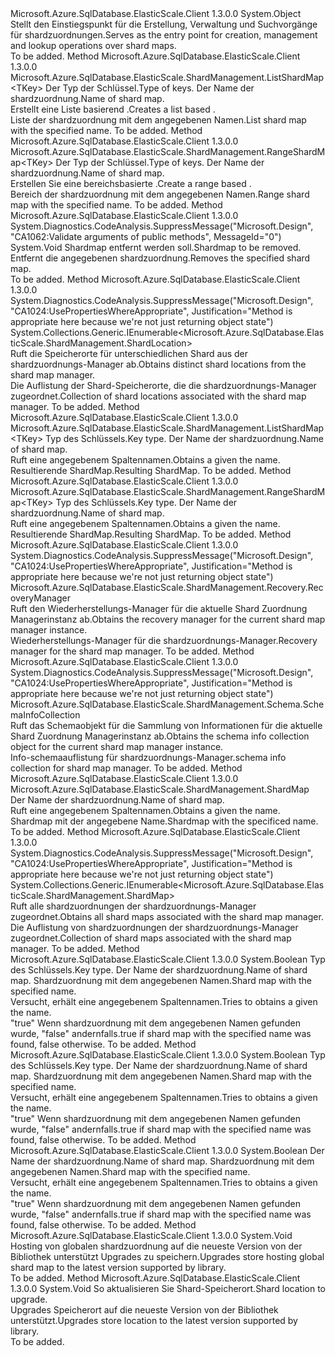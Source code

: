 <Type Name="ShardMapManager" FullName="Microsoft.Azure.SqlDatabase.ElasticScale.ShardManagement.ShardMapManager">
  <TypeSignature Language="C#" Value="public sealed class ShardMapManager" />
  <TypeSignature Language="ILAsm" Value=".class public auto ansi sealed beforefieldinit ShardMapManager extends System.Object" />
  <TypeSignature Language="DocId" Value="T:Microsoft.Azure.SqlDatabase.ElasticScale.ShardManagement.ShardMapManager" />
  <TypeSignature Language="VB.NET" Value="Public NotInheritable Class ShardMapManager" />
  <TypeSignature Language="F#" Value="type ShardMapManager = class" />
  <AssemblyInfo>
    <AssemblyName>Microsoft.Azure.SqlDatabase.ElasticScale.Client</AssemblyName>
    <AssemblyVersion>1.3.0.0</AssemblyVersion>
  </AssemblyInfo>
  <Base>
    <BaseTypeName>System.Object</BaseTypeName>
  </Base>
  <Interfaces />
  <Docs>
    <summary>
            <span data-ttu-id="d9fd7-101">Stellt den Einstiegspunkt für die Erstellung, Verwaltung und Suchvorgänge für shardzuordnungen.</span><span class="sxs-lookup"><span data-stu-id="d9fd7-101">Serves as the entry point for creation, management and lookup operations over shard maps.</span></span>
            </summary>
    <remarks>To be added.</remarks>
  </Docs>
  <Members>
    <Member MemberName="CreateListShardMap&lt;TKey&gt;">
      <MemberSignature Language="C#" Value="public Microsoft.Azure.SqlDatabase.ElasticScale.ShardManagement.ListShardMap&lt;TKey&gt; CreateListShardMap&lt;TKey&gt; (string shardMapName);" />
      <MemberSignature Language="ILAsm" Value=".method public hidebysig instance class Microsoft.Azure.SqlDatabase.ElasticScale.ShardManagement.ListShardMap`1&lt;!!TKey&gt; CreateListShardMap&lt;TKey&gt;(string shardMapName) cil managed" />
      <MemberSignature Language="DocId" Value="M:Microsoft.Azure.SqlDatabase.ElasticScale.ShardManagement.ShardMapManager.CreateListShardMap``1(System.String)" />
      <MemberSignature Language="VB.NET" Value="Public Function CreateListShardMap(Of TKey) (shardMapName As String) As ListShardMap(Of TKey)" />
      <MemberSignature Language="F#" Value="member this.CreateListShardMap : string -&gt; Microsoft.Azure.SqlDatabase.ElasticScale.ShardManagement.ListShardMap&lt;'Key&gt;" Usage="shardMapManager.CreateListShardMap shardMapName" />
      <MemberType>Method</MemberType>
      <AssemblyInfo>
        <AssemblyName>Microsoft.Azure.SqlDatabase.ElasticScale.Client</AssemblyName>
        <AssemblyVersion>1.3.0.0</AssemblyVersion>
      </AssemblyInfo>
      <ReturnValue>
        <ReturnType>Microsoft.Azure.SqlDatabase.ElasticScale.ShardManagement.ListShardMap&lt;TKey&gt;</ReturnType>
      </ReturnValue>
      <TypeParameters>
        <TypeParameter Name="TKey" />
      </TypeParameters>
      <Parameters>
        <Parameter Name="shardMapName" Type="System.String" />
      </Parameters>
      <Docs>
        <typeparam name="TKey"><span data-ttu-id="d9fd7-102">Der Typ der Schlüssel.</span><span class="sxs-lookup"><span data-stu-id="d9fd7-102">Type of keys.</span></span></typeparam>
        <param name="shardMapName"><span data-ttu-id="d9fd7-103">Der Name der shardzuordnung.</span><span class="sxs-lookup"><span data-stu-id="d9fd7-103">Name of shard map.</span></span></param>
        <summary>
            <span data-ttu-id="d9fd7-104">Erstellt eine Liste basierend <see cref="T:Microsoft.Azure.SqlDatabase.ElasticScale.ShardManagement.ListShardMap`1" />.</span><span class="sxs-lookup"><span data-stu-id="d9fd7-104">Creates a list based <see cref="T:Microsoft.Azure.SqlDatabase.ElasticScale.ShardManagement.ListShardMap`1" />.</span></span>
            </summary>
        <returns><span data-ttu-id="d9fd7-105">Liste der shardzuordnung mit dem angegebenen Namen.</span><span class="sxs-lookup"><span data-stu-id="d9fd7-105">List shard map with the specified name.</span></span></returns>
        <remarks>To be added.</remarks>
      </Docs>
    </Member>
    <Member MemberName="CreateRangeShardMap&lt;TKey&gt;">
      <MemberSignature Language="C#" Value="public Microsoft.Azure.SqlDatabase.ElasticScale.ShardManagement.RangeShardMap&lt;TKey&gt; CreateRangeShardMap&lt;TKey&gt; (string shardMapName);" />
      <MemberSignature Language="ILAsm" Value=".method public hidebysig instance class Microsoft.Azure.SqlDatabase.ElasticScale.ShardManagement.RangeShardMap`1&lt;!!TKey&gt; CreateRangeShardMap&lt;TKey&gt;(string shardMapName) cil managed" />
      <MemberSignature Language="DocId" Value="M:Microsoft.Azure.SqlDatabase.ElasticScale.ShardManagement.ShardMapManager.CreateRangeShardMap``1(System.String)" />
      <MemberSignature Language="VB.NET" Value="Public Function CreateRangeShardMap(Of TKey) (shardMapName As String) As RangeShardMap(Of TKey)" />
      <MemberSignature Language="F#" Value="member this.CreateRangeShardMap : string -&gt; Microsoft.Azure.SqlDatabase.ElasticScale.ShardManagement.RangeShardMap&lt;'Key&gt;" Usage="shardMapManager.CreateRangeShardMap shardMapName" />
      <MemberType>Method</MemberType>
      <AssemblyInfo>
        <AssemblyName>Microsoft.Azure.SqlDatabase.ElasticScale.Client</AssemblyName>
        <AssemblyVersion>1.3.0.0</AssemblyVersion>
      </AssemblyInfo>
      <ReturnValue>
        <ReturnType>Microsoft.Azure.SqlDatabase.ElasticScale.ShardManagement.RangeShardMap&lt;TKey&gt;</ReturnType>
      </ReturnValue>
      <TypeParameters>
        <TypeParameter Name="TKey" />
      </TypeParameters>
      <Parameters>
        <Parameter Name="shardMapName" Type="System.String" />
      </Parameters>
      <Docs>
        <typeparam name="TKey"><span data-ttu-id="d9fd7-106">Der Typ der Schlüssel.</span><span class="sxs-lookup"><span data-stu-id="d9fd7-106">Type of keys.</span></span></typeparam>
        <param name="shardMapName"><span data-ttu-id="d9fd7-107">Der Name der shardzuordnung.</span><span class="sxs-lookup"><span data-stu-id="d9fd7-107">Name of shard map.</span></span></param>
        <summary>
            <span data-ttu-id="d9fd7-108">Erstellen Sie eine bereichsbasierte <see cref="T:Microsoft.Azure.SqlDatabase.ElasticScale.ShardManagement.RangeShardMap`1" />.</span><span class="sxs-lookup"><span data-stu-id="d9fd7-108">Create a range based <see cref="T:Microsoft.Azure.SqlDatabase.ElasticScale.ShardManagement.RangeShardMap`1" />.</span></span>
            </summary>
        <returns><span data-ttu-id="d9fd7-109">Bereich der shardzuordnung mit dem angegebenen Namen.</span><span class="sxs-lookup"><span data-stu-id="d9fd7-109">Range shard map with the specified name.</span></span></returns>
        <remarks>To be added.</remarks>
      </Docs>
    </Member>
    <Member MemberName="DeleteShardMap">
      <MemberSignature Language="C#" Value="public void DeleteShardMap (Microsoft.Azure.SqlDatabase.ElasticScale.ShardManagement.ShardMap shardMap);" />
      <MemberSignature Language="ILAsm" Value=".method public hidebysig instance void DeleteShardMap(class Microsoft.Azure.SqlDatabase.ElasticScale.ShardManagement.ShardMap shardMap) cil managed" />
      <MemberSignature Language="DocId" Value="M:Microsoft.Azure.SqlDatabase.ElasticScale.ShardManagement.ShardMapManager.DeleteShardMap(Microsoft.Azure.SqlDatabase.ElasticScale.ShardManagement.ShardMap)" />
      <MemberSignature Language="F#" Value="member this.DeleteShardMap : Microsoft.Azure.SqlDatabase.ElasticScale.ShardManagement.ShardMap -&gt; unit" Usage="shardMapManager.DeleteShardMap shardMap" />
      <MemberType>Method</MemberType>
      <AssemblyInfo>
        <AssemblyName>Microsoft.Azure.SqlDatabase.ElasticScale.Client</AssemblyName>
        <AssemblyVersion>1.3.0.0</AssemblyVersion>
      </AssemblyInfo>
      <Attributes>
        <Attribute>
          <AttributeName>System.Diagnostics.CodeAnalysis.SuppressMessage("Microsoft.Design", "CA1062:Validate arguments of public methods", MessageId="0")</AttributeName>
        </Attribute>
      </Attributes>
      <ReturnValue>
        <ReturnType>System.Void</ReturnType>
      </ReturnValue>
      <Parameters>
        <Parameter Name="shardMap" Type="Microsoft.Azure.SqlDatabase.ElasticScale.ShardManagement.ShardMap" />
      </Parameters>
      <Docs>
        <param name="shardMap"><span data-ttu-id="d9fd7-110">Shardmap entfernt werden soll.</span><span class="sxs-lookup"><span data-stu-id="d9fd7-110">Shardmap to be removed.</span></span></param>
        <summary>
            <span data-ttu-id="d9fd7-111">Entfernt die angegebenen shardzuordnung.</span><span class="sxs-lookup"><span data-stu-id="d9fd7-111">Removes the specified shard map.</span></span>
            </summary>
        <remarks>To be added.</remarks>
      </Docs>
    </Member>
    <Member MemberName="GetDistinctShardLocations">
      <MemberSignature Language="C#" Value="public System.Collections.Generic.IEnumerable&lt;Microsoft.Azure.SqlDatabase.ElasticScale.ShardManagement.ShardLocation&gt; GetDistinctShardLocations ();" />
      <MemberSignature Language="ILAsm" Value=".method public hidebysig instance class System.Collections.Generic.IEnumerable`1&lt;class Microsoft.Azure.SqlDatabase.ElasticScale.ShardManagement.ShardLocation&gt; GetDistinctShardLocations() cil managed" />
      <MemberSignature Language="DocId" Value="M:Microsoft.Azure.SqlDatabase.ElasticScale.ShardManagement.ShardMapManager.GetDistinctShardLocations" />
      <MemberSignature Language="VB.NET" Value="Public Function GetDistinctShardLocations () As IEnumerable(Of ShardLocation)" />
      <MemberSignature Language="F#" Value="member this.GetDistinctShardLocations : unit -&gt; seq&lt;Microsoft.Azure.SqlDatabase.ElasticScale.ShardManagement.ShardLocation&gt;" Usage="shardMapManager.GetDistinctShardLocations " />
      <MemberType>Method</MemberType>
      <AssemblyInfo>
        <AssemblyName>Microsoft.Azure.SqlDatabase.ElasticScale.Client</AssemblyName>
        <AssemblyVersion>1.3.0.0</AssemblyVersion>
      </AssemblyInfo>
      <Attributes>
        <Attribute>
          <AttributeName>System.Diagnostics.CodeAnalysis.SuppressMessage("Microsoft.Design", "CA1024:UsePropertiesWhereAppropriate", Justification="Method is appropriate here because we're not just returning object state")</AttributeName>
        </Attribute>
      </Attributes>
      <ReturnValue>
        <ReturnType>System.Collections.Generic.IEnumerable&lt;Microsoft.Azure.SqlDatabase.ElasticScale.ShardManagement.ShardLocation&gt;</ReturnType>
      </ReturnValue>
      <Parameters />
      <Docs>
        <summary>
            <span data-ttu-id="d9fd7-112">Ruft die Speicherorte für unterschiedlichen Shard aus der shardzuordnungs-Manager ab.</span><span class="sxs-lookup"><span data-stu-id="d9fd7-112">Obtains distinct shard locations from the shard map manager.</span></span>
            </summary>
        <returns><span data-ttu-id="d9fd7-113">Die Auflistung der Shard-Speicherorte, die die shardzuordnungs-Manager zugeordnet.</span><span class="sxs-lookup"><span data-stu-id="d9fd7-113">Collection of shard locations associated with the shard map manager.</span></span></returns>
        <remarks>To be added.</remarks>
      </Docs>
    </Member>
    <Member MemberName="GetListShardMap&lt;TKey&gt;">
      <MemberSignature Language="C#" Value="public Microsoft.Azure.SqlDatabase.ElasticScale.ShardManagement.ListShardMap&lt;TKey&gt; GetListShardMap&lt;TKey&gt; (string shardMapName);" />
      <MemberSignature Language="ILAsm" Value=".method public hidebysig instance class Microsoft.Azure.SqlDatabase.ElasticScale.ShardManagement.ListShardMap`1&lt;!!TKey&gt; GetListShardMap&lt;TKey&gt;(string shardMapName) cil managed" />
      <MemberSignature Language="DocId" Value="M:Microsoft.Azure.SqlDatabase.ElasticScale.ShardManagement.ShardMapManager.GetListShardMap``1(System.String)" />
      <MemberSignature Language="VB.NET" Value="Public Function GetListShardMap(Of TKey) (shardMapName As String) As ListShardMap(Of TKey)" />
      <MemberSignature Language="F#" Value="member this.GetListShardMap : string -&gt; Microsoft.Azure.SqlDatabase.ElasticScale.ShardManagement.ListShardMap&lt;'Key&gt;" Usage="shardMapManager.GetListShardMap shardMapName" />
      <MemberType>Method</MemberType>
      <AssemblyInfo>
        <AssemblyName>Microsoft.Azure.SqlDatabase.ElasticScale.Client</AssemblyName>
        <AssemblyVersion>1.3.0.0</AssemblyVersion>
      </AssemblyInfo>
      <ReturnValue>
        <ReturnType>Microsoft.Azure.SqlDatabase.ElasticScale.ShardManagement.ListShardMap&lt;TKey&gt;</ReturnType>
      </ReturnValue>
      <TypeParameters>
        <TypeParameter Name="TKey" />
      </TypeParameters>
      <Parameters>
        <Parameter Name="shardMapName" Type="System.String" />
      </Parameters>
      <Docs>
        <typeparam name="TKey"><span data-ttu-id="d9fd7-114">Typ des Schlüssels.</span><span class="sxs-lookup"><span data-stu-id="d9fd7-114">Key type.</span></span></typeparam>
        <param name="shardMapName"><span data-ttu-id="d9fd7-115">Der Name der shardzuordnung.</span><span class="sxs-lookup"><span data-stu-id="d9fd7-115">Name of shard map.</span></span></param>
        <summary>
            <span data-ttu-id="d9fd7-116">Ruft eine <see cref="T:Microsoft.Azure.SqlDatabase.ElasticScale.ShardManagement.ListShardMap`1" /> angegebenem Spaltennamen.</span><span class="sxs-lookup"><span data-stu-id="d9fd7-116">Obtains a <see cref="T:Microsoft.Azure.SqlDatabase.ElasticScale.ShardManagement.ListShardMap`1" /> given the name.</span></span> 
            </summary>
        <returns><span data-ttu-id="d9fd7-117">Resultierende ShardMap.</span><span class="sxs-lookup"><span data-stu-id="d9fd7-117">Resulting ShardMap.</span></span></returns>
        <remarks>To be added.</remarks>
      </Docs>
    </Member>
    <Member MemberName="GetRangeShardMap&lt;TKey&gt;">
      <MemberSignature Language="C#" Value="public Microsoft.Azure.SqlDatabase.ElasticScale.ShardManagement.RangeShardMap&lt;TKey&gt; GetRangeShardMap&lt;TKey&gt; (string shardMapName);" />
      <MemberSignature Language="ILAsm" Value=".method public hidebysig instance class Microsoft.Azure.SqlDatabase.ElasticScale.ShardManagement.RangeShardMap`1&lt;!!TKey&gt; GetRangeShardMap&lt;TKey&gt;(string shardMapName) cil managed" />
      <MemberSignature Language="DocId" Value="M:Microsoft.Azure.SqlDatabase.ElasticScale.ShardManagement.ShardMapManager.GetRangeShardMap``1(System.String)" />
      <MemberSignature Language="VB.NET" Value="Public Function GetRangeShardMap(Of TKey) (shardMapName As String) As RangeShardMap(Of TKey)" />
      <MemberSignature Language="F#" Value="member this.GetRangeShardMap : string -&gt; Microsoft.Azure.SqlDatabase.ElasticScale.ShardManagement.RangeShardMap&lt;'Key&gt;" Usage="shardMapManager.GetRangeShardMap shardMapName" />
      <MemberType>Method</MemberType>
      <AssemblyInfo>
        <AssemblyName>Microsoft.Azure.SqlDatabase.ElasticScale.Client</AssemblyName>
        <AssemblyVersion>1.3.0.0</AssemblyVersion>
      </AssemblyInfo>
      <ReturnValue>
        <ReturnType>Microsoft.Azure.SqlDatabase.ElasticScale.ShardManagement.RangeShardMap&lt;TKey&gt;</ReturnType>
      </ReturnValue>
      <TypeParameters>
        <TypeParameter Name="TKey" />
      </TypeParameters>
      <Parameters>
        <Parameter Name="shardMapName" Type="System.String" />
      </Parameters>
      <Docs>
        <typeparam name="TKey"><span data-ttu-id="d9fd7-118">Typ des Schlüssels.</span><span class="sxs-lookup"><span data-stu-id="d9fd7-118">Key type.</span></span></typeparam>
        <param name="shardMapName"><span data-ttu-id="d9fd7-119">Der Name der shardzuordnung.</span><span class="sxs-lookup"><span data-stu-id="d9fd7-119">Name of shard map.</span></span></param>
        <summary>
            <span data-ttu-id="d9fd7-120">Ruft eine <see cref="T:Microsoft.Azure.SqlDatabase.ElasticScale.ShardManagement.RangeShardMap`1" /> angegebenem Spaltennamen.</span><span class="sxs-lookup"><span data-stu-id="d9fd7-120">Obtains a <see cref="T:Microsoft.Azure.SqlDatabase.ElasticScale.ShardManagement.RangeShardMap`1" /> given the name.</span></span> 
            </summary>
        <returns><span data-ttu-id="d9fd7-121">Resultierende ShardMap.</span><span class="sxs-lookup"><span data-stu-id="d9fd7-121">Resulting ShardMap.</span></span></returns>
        <remarks>To be added.</remarks>
      </Docs>
    </Member>
    <Member MemberName="GetRecoveryManager">
      <MemberSignature Language="C#" Value="public Microsoft.Azure.SqlDatabase.ElasticScale.ShardManagement.Recovery.RecoveryManager GetRecoveryManager ();" />
      <MemberSignature Language="ILAsm" Value=".method public hidebysig instance class Microsoft.Azure.SqlDatabase.ElasticScale.ShardManagement.Recovery.RecoveryManager GetRecoveryManager() cil managed" />
      <MemberSignature Language="DocId" Value="M:Microsoft.Azure.SqlDatabase.ElasticScale.ShardManagement.ShardMapManager.GetRecoveryManager" />
      <MemberSignature Language="VB.NET" Value="Public Function GetRecoveryManager () As RecoveryManager" />
      <MemberSignature Language="F#" Value="member this.GetRecoveryManager : unit -&gt; Microsoft.Azure.SqlDatabase.ElasticScale.ShardManagement.Recovery.RecoveryManager" Usage="shardMapManager.GetRecoveryManager " />
      <MemberType>Method</MemberType>
      <AssemblyInfo>
        <AssemblyName>Microsoft.Azure.SqlDatabase.ElasticScale.Client</AssemblyName>
        <AssemblyVersion>1.3.0.0</AssemblyVersion>
      </AssemblyInfo>
      <Attributes>
        <Attribute>
          <AttributeName>System.Diagnostics.CodeAnalysis.SuppressMessage("Microsoft.Design", "CA1024:UsePropertiesWhereAppropriate", Justification="Method is appropriate here because we're not just returning object state")</AttributeName>
        </Attribute>
      </Attributes>
      <ReturnValue>
        <ReturnType>Microsoft.Azure.SqlDatabase.ElasticScale.ShardManagement.Recovery.RecoveryManager</ReturnType>
      </ReturnValue>
      <Parameters />
      <Docs>
        <summary>
            <span data-ttu-id="d9fd7-122">Ruft den Wiederherstellungs-Manager für die aktuelle Shard Zuordnung Managerinstanz ab.</span><span class="sxs-lookup"><span data-stu-id="d9fd7-122">Obtains the recovery manager for the current shard map manager instance.</span></span>
            </summary>
        <returns>
            <span data-ttu-id="d9fd7-123">Wiederherstellungs-Manager für die shardzuordnungs-Manager.</span><span class="sxs-lookup"><span data-stu-id="d9fd7-123">Recovery manager for the shard map manager.</span></span>
            </returns>
        <remarks>To be added.</remarks>
      </Docs>
    </Member>
    <Member MemberName="GetSchemaInfoCollection">
      <MemberSignature Language="C#" Value="public Microsoft.Azure.SqlDatabase.ElasticScale.ShardManagement.Schema.SchemaInfoCollection GetSchemaInfoCollection ();" />
      <MemberSignature Language="ILAsm" Value=".method public hidebysig instance class Microsoft.Azure.SqlDatabase.ElasticScale.ShardManagement.Schema.SchemaInfoCollection GetSchemaInfoCollection() cil managed" />
      <MemberSignature Language="DocId" Value="M:Microsoft.Azure.SqlDatabase.ElasticScale.ShardManagement.ShardMapManager.GetSchemaInfoCollection" />
      <MemberSignature Language="VB.NET" Value="Public Function GetSchemaInfoCollection () As SchemaInfoCollection" />
      <MemberSignature Language="F#" Value="member this.GetSchemaInfoCollection : unit -&gt; Microsoft.Azure.SqlDatabase.ElasticScale.ShardManagement.Schema.SchemaInfoCollection" Usage="shardMapManager.GetSchemaInfoCollection " />
      <MemberType>Method</MemberType>
      <AssemblyInfo>
        <AssemblyName>Microsoft.Azure.SqlDatabase.ElasticScale.Client</AssemblyName>
        <AssemblyVersion>1.3.0.0</AssemblyVersion>
      </AssemblyInfo>
      <Attributes>
        <Attribute>
          <AttributeName>System.Diagnostics.CodeAnalysis.SuppressMessage("Microsoft.Design", "CA1024:UsePropertiesWhereAppropriate", Justification="Method is appropriate here because we're not just returning object state")</AttributeName>
        </Attribute>
      </Attributes>
      <ReturnValue>
        <ReturnType>Microsoft.Azure.SqlDatabase.ElasticScale.ShardManagement.Schema.SchemaInfoCollection</ReturnType>
      </ReturnValue>
      <Parameters />
      <Docs>
        <summary>
            <span data-ttu-id="d9fd7-124">Ruft das Schemaobjekt für die Sammlung von Informationen für die aktuelle Shard Zuordnung Managerinstanz ab.</span><span class="sxs-lookup"><span data-stu-id="d9fd7-124">Obtains the schema info collection object for the current shard map manager instance.</span></span>
            </summary>
        <returns><span data-ttu-id="d9fd7-125">Info-schemaauflistung für shardzuordnungs-Manager.</span><span class="sxs-lookup"><span data-stu-id="d9fd7-125">schema info collection for shard map manager.</span></span></returns>
        <remarks>To be added.</remarks>
      </Docs>
    </Member>
    <Member MemberName="GetShardMap">
      <MemberSignature Language="C#" Value="public Microsoft.Azure.SqlDatabase.ElasticScale.ShardManagement.ShardMap GetShardMap (string shardMapName);" />
      <MemberSignature Language="ILAsm" Value=".method public hidebysig instance class Microsoft.Azure.SqlDatabase.ElasticScale.ShardManagement.ShardMap GetShardMap(string shardMapName) cil managed" />
      <MemberSignature Language="DocId" Value="M:Microsoft.Azure.SqlDatabase.ElasticScale.ShardManagement.ShardMapManager.GetShardMap(System.String)" />
      <MemberSignature Language="VB.NET" Value="Public Function GetShardMap (shardMapName As String) As ShardMap" />
      <MemberSignature Language="F#" Value="member this.GetShardMap : string -&gt; Microsoft.Azure.SqlDatabase.ElasticScale.ShardManagement.ShardMap" Usage="shardMapManager.GetShardMap shardMapName" />
      <MemberType>Method</MemberType>
      <AssemblyInfo>
        <AssemblyName>Microsoft.Azure.SqlDatabase.ElasticScale.Client</AssemblyName>
        <AssemblyVersion>1.3.0.0</AssemblyVersion>
      </AssemblyInfo>
      <ReturnValue>
        <ReturnType>Microsoft.Azure.SqlDatabase.ElasticScale.ShardManagement.ShardMap</ReturnType>
      </ReturnValue>
      <Parameters>
        <Parameter Name="shardMapName" Type="System.String" />
      </Parameters>
      <Docs>
        <param name="shardMapName"><span data-ttu-id="d9fd7-126">Der Name der shardzuordnung.</span><span class="sxs-lookup"><span data-stu-id="d9fd7-126">Name of shard map.</span></span></param>
        <summary>
            <span data-ttu-id="d9fd7-127">Ruft eine <see cref="T:Microsoft.Azure.SqlDatabase.ElasticScale.ShardManagement.ShardMap" /> angegebenem Spaltennamen.</span><span class="sxs-lookup"><span data-stu-id="d9fd7-127">Obtains a <see cref="T:Microsoft.Azure.SqlDatabase.ElasticScale.ShardManagement.ShardMap" /> given the name.</span></span>
            </summary>
        <returns><span data-ttu-id="d9fd7-128">Shardmap mit der angegebene Name.</span><span class="sxs-lookup"><span data-stu-id="d9fd7-128">Shardmap with the specificed name.</span></span></returns>
        <remarks>To be added.</remarks>
      </Docs>
    </Member>
    <Member MemberName="GetShardMaps">
      <MemberSignature Language="C#" Value="public System.Collections.Generic.IEnumerable&lt;Microsoft.Azure.SqlDatabase.ElasticScale.ShardManagement.ShardMap&gt; GetShardMaps ();" />
      <MemberSignature Language="ILAsm" Value=".method public hidebysig instance class System.Collections.Generic.IEnumerable`1&lt;class Microsoft.Azure.SqlDatabase.ElasticScale.ShardManagement.ShardMap&gt; GetShardMaps() cil managed" />
      <MemberSignature Language="DocId" Value="M:Microsoft.Azure.SqlDatabase.ElasticScale.ShardManagement.ShardMapManager.GetShardMaps" />
      <MemberSignature Language="VB.NET" Value="Public Function GetShardMaps () As IEnumerable(Of ShardMap)" />
      <MemberSignature Language="F#" Value="member this.GetShardMaps : unit -&gt; seq&lt;Microsoft.Azure.SqlDatabase.ElasticScale.ShardManagement.ShardMap&gt;" Usage="shardMapManager.GetShardMaps " />
      <MemberType>Method</MemberType>
      <AssemblyInfo>
        <AssemblyName>Microsoft.Azure.SqlDatabase.ElasticScale.Client</AssemblyName>
        <AssemblyVersion>1.3.0.0</AssemblyVersion>
      </AssemblyInfo>
      <Attributes>
        <Attribute>
          <AttributeName>System.Diagnostics.CodeAnalysis.SuppressMessage("Microsoft.Design", "CA1024:UsePropertiesWhereAppropriate", Justification="Method is appropriate here because we're not just returning object state")</AttributeName>
        </Attribute>
      </Attributes>
      <ReturnValue>
        <ReturnType>System.Collections.Generic.IEnumerable&lt;Microsoft.Azure.SqlDatabase.ElasticScale.ShardManagement.ShardMap&gt;</ReturnType>
      </ReturnValue>
      <Parameters />
      <Docs>
        <summary>
            <span data-ttu-id="d9fd7-129">Ruft alle shardzuordnungen der shardzuordnungs-Manager zugeordnet.</span><span class="sxs-lookup"><span data-stu-id="d9fd7-129">Obtains all shard maps associated with the shard map manager.</span></span>
            </summary>
        <returns><span data-ttu-id="d9fd7-130">Die Auflistung von shardzuordnungen der shardzuordnungs-Manager zugeordnet.</span><span class="sxs-lookup"><span data-stu-id="d9fd7-130">Collection of shard maps associated with the shard map manager.</span></span></returns>
        <remarks>To be added.</remarks>
      </Docs>
    </Member>
    <Member MemberName="TryGetListShardMap&lt;TKey&gt;">
      <MemberSignature Language="C#" Value="public bool TryGetListShardMap&lt;TKey&gt; (string shardMapName, out Microsoft.Azure.SqlDatabase.ElasticScale.ShardManagement.ListShardMap&lt;TKey&gt; shardMap);" />
      <MemberSignature Language="ILAsm" Value=".method public hidebysig instance bool TryGetListShardMap&lt;TKey&gt;(string shardMapName, [out] class Microsoft.Azure.SqlDatabase.ElasticScale.ShardManagement.ListShardMap`1&lt;!!TKey&gt;&amp; shardMap) cil managed" />
      <MemberSignature Language="DocId" Value="M:Microsoft.Azure.SqlDatabase.ElasticScale.ShardManagement.ShardMapManager.TryGetListShardMap``1(System.String,Microsoft.Azure.SqlDatabase.ElasticScale.ShardManagement.ListShardMap{``0}@)" />
      <MemberSignature Language="VB.NET" Value="Public Function TryGetListShardMap(Of TKey) (shardMapName As String, ByRef shardMap As ListShardMap(Of TKey)) As Boolean" />
      <MemberSignature Language="F#" Value="member this.TryGetListShardMap : string *  -&gt; bool" Usage="shardMapManager.TryGetListShardMap (shardMapName, shardMap)" />
      <MemberType>Method</MemberType>
      <AssemblyInfo>
        <AssemblyName>Microsoft.Azure.SqlDatabase.ElasticScale.Client</AssemblyName>
        <AssemblyVersion>1.3.0.0</AssemblyVersion>
      </AssemblyInfo>
      <ReturnValue>
        <ReturnType>System.Boolean</ReturnType>
      </ReturnValue>
      <TypeParameters>
        <TypeParameter Name="TKey" />
      </TypeParameters>
      <Parameters>
        <Parameter Name="shardMapName" Type="System.String" />
        <Parameter Name="shardMap" Type="Microsoft.Azure.SqlDatabase.ElasticScale.ShardManagement.ListShardMap&lt;TKey&gt;&amp;" RefType="out" />
      </Parameters>
      <Docs>
        <typeparam name="TKey"><span data-ttu-id="d9fd7-131">Typ des Schlüssels.</span><span class="sxs-lookup"><span data-stu-id="d9fd7-131">Key type.</span></span></typeparam>
        <param name="shardMapName"><span data-ttu-id="d9fd7-132">Der Name der shardzuordnung.</span><span class="sxs-lookup"><span data-stu-id="d9fd7-132">Name of shard map.</span></span></param>
        <param name="shardMap"><span data-ttu-id="d9fd7-133">Shardzuordnung mit dem angegebenen Namen.</span><span class="sxs-lookup"><span data-stu-id="d9fd7-133">Shard map with the specified name.</span></span></param>
        <summary>
            <span data-ttu-id="d9fd7-134">Versucht, erhält eine <see cref="T:Microsoft.Azure.SqlDatabase.ElasticScale.ShardManagement.ListShardMap`1" /> angegebenem Spaltennamen.</span><span class="sxs-lookup"><span data-stu-id="d9fd7-134">Tries to obtains a <see cref="T:Microsoft.Azure.SqlDatabase.ElasticScale.ShardManagement.ListShardMap`1" /> given the name.</span></span> 
            </summary>
        <returns>
          <span data-ttu-id="d9fd7-135"><c>"true"</c> Wenn shardzuordnung mit dem angegebenen Namen gefunden wurde, <c>"false"</c> andernfalls.</span><span class="sxs-lookup"><span data-stu-id="d9fd7-135"><c>true</c> if shard map with the specified name was found, <c>false</c> otherwise.</span></span></returns>
        <remarks>To be added.</remarks>
      </Docs>
    </Member>
    <Member MemberName="TryGetRangeShardMap&lt;TKey&gt;">
      <MemberSignature Language="C#" Value="public bool TryGetRangeShardMap&lt;TKey&gt; (string shardMapName, out Microsoft.Azure.SqlDatabase.ElasticScale.ShardManagement.RangeShardMap&lt;TKey&gt; shardMap);" />
      <MemberSignature Language="ILAsm" Value=".method public hidebysig instance bool TryGetRangeShardMap&lt;TKey&gt;(string shardMapName, [out] class Microsoft.Azure.SqlDatabase.ElasticScale.ShardManagement.RangeShardMap`1&lt;!!TKey&gt;&amp; shardMap) cil managed" />
      <MemberSignature Language="DocId" Value="M:Microsoft.Azure.SqlDatabase.ElasticScale.ShardManagement.ShardMapManager.TryGetRangeShardMap``1(System.String,Microsoft.Azure.SqlDatabase.ElasticScale.ShardManagement.RangeShardMap{``0}@)" />
      <MemberSignature Language="VB.NET" Value="Public Function TryGetRangeShardMap(Of TKey) (shardMapName As String, ByRef shardMap As RangeShardMap(Of TKey)) As Boolean" />
      <MemberSignature Language="F#" Value="member this.TryGetRangeShardMap : string *  -&gt; bool" Usage="shardMapManager.TryGetRangeShardMap (shardMapName, shardMap)" />
      <MemberType>Method</MemberType>
      <AssemblyInfo>
        <AssemblyName>Microsoft.Azure.SqlDatabase.ElasticScale.Client</AssemblyName>
        <AssemblyVersion>1.3.0.0</AssemblyVersion>
      </AssemblyInfo>
      <ReturnValue>
        <ReturnType>System.Boolean</ReturnType>
      </ReturnValue>
      <TypeParameters>
        <TypeParameter Name="TKey" />
      </TypeParameters>
      <Parameters>
        <Parameter Name="shardMapName" Type="System.String" />
        <Parameter Name="shardMap" Type="Microsoft.Azure.SqlDatabase.ElasticScale.ShardManagement.RangeShardMap&lt;TKey&gt;&amp;" RefType="out" />
      </Parameters>
      <Docs>
        <typeparam name="TKey"><span data-ttu-id="d9fd7-136">Typ des Schlüssels.</span><span class="sxs-lookup"><span data-stu-id="d9fd7-136">Key type.</span></span></typeparam>
        <param name="shardMapName"><span data-ttu-id="d9fd7-137">Der Name der shardzuordnung.</span><span class="sxs-lookup"><span data-stu-id="d9fd7-137">Name of shard map.</span></span></param>
        <param name="shardMap"><span data-ttu-id="d9fd7-138">Shardzuordnung mit dem angegebenen Namen.</span><span class="sxs-lookup"><span data-stu-id="d9fd7-138">Shard map with the specified name.</span></span></param>
        <summary>
            <span data-ttu-id="d9fd7-139">Versucht, erhält eine <see cref="T:Microsoft.Azure.SqlDatabase.ElasticScale.ShardManagement.RangeShardMap`1" /> angegebenem Spaltennamen.</span><span class="sxs-lookup"><span data-stu-id="d9fd7-139">Tries to obtains a <see cref="T:Microsoft.Azure.SqlDatabase.ElasticScale.ShardManagement.RangeShardMap`1" /> given the name.</span></span> 
            </summary>
        <returns>
          <span data-ttu-id="d9fd7-140"><c>"true"</c> Wenn shardzuordnung mit dem angegebenen Namen gefunden wurde, <c>"false"</c> andernfalls.</span><span class="sxs-lookup"><span data-stu-id="d9fd7-140"><c>true</c> if shard map with the specified name was found, <c>false</c> otherwise.</span></span></returns>
        <remarks>To be added.</remarks>
      </Docs>
    </Member>
    <Member MemberName="TryGetShardMap">
      <MemberSignature Language="C#" Value="public bool TryGetShardMap (string shardMapName, out Microsoft.Azure.SqlDatabase.ElasticScale.ShardManagement.ShardMap shardMap);" />
      <MemberSignature Language="ILAsm" Value=".method public hidebysig instance bool TryGetShardMap(string shardMapName, [out] class Microsoft.Azure.SqlDatabase.ElasticScale.ShardManagement.ShardMap&amp; shardMap) cil managed" />
      <MemberSignature Language="DocId" Value="M:Microsoft.Azure.SqlDatabase.ElasticScale.ShardManagement.ShardMapManager.TryGetShardMap(System.String,Microsoft.Azure.SqlDatabase.ElasticScale.ShardManagement.ShardMap@)" />
      <MemberSignature Language="VB.NET" Value="Public Function TryGetShardMap (shardMapName As String, ByRef shardMap As ShardMap) As Boolean" />
      <MemberSignature Language="F#" Value="member this.TryGetShardMap : string *  -&gt; bool" Usage="shardMapManager.TryGetShardMap (shardMapName, shardMap)" />
      <MemberType>Method</MemberType>
      <AssemblyInfo>
        <AssemblyName>Microsoft.Azure.SqlDatabase.ElasticScale.Client</AssemblyName>
        <AssemblyVersion>1.3.0.0</AssemblyVersion>
      </AssemblyInfo>
      <ReturnValue>
        <ReturnType>System.Boolean</ReturnType>
      </ReturnValue>
      <Parameters>
        <Parameter Name="shardMapName" Type="System.String" />
        <Parameter Name="shardMap" Type="Microsoft.Azure.SqlDatabase.ElasticScale.ShardManagement.ShardMap&amp;" RefType="out" />
      </Parameters>
      <Docs>
        <param name="shardMapName"><span data-ttu-id="d9fd7-141">Der Name der shardzuordnung.</span><span class="sxs-lookup"><span data-stu-id="d9fd7-141">Name of shard map.</span></span></param>
        <param name="shardMap"><span data-ttu-id="d9fd7-142">Shardzuordnung mit dem angegebenen Namen.</span><span class="sxs-lookup"><span data-stu-id="d9fd7-142">Shard map with the specified name.</span></span></param>
        <summary>
            <span data-ttu-id="d9fd7-143">Versucht, erhält eine <see cref="T:Microsoft.Azure.SqlDatabase.ElasticScale.ShardManagement.ShardMap" /> angegebenem Spaltennamen.</span><span class="sxs-lookup"><span data-stu-id="d9fd7-143">Tries to obtains a <see cref="T:Microsoft.Azure.SqlDatabase.ElasticScale.ShardManagement.ShardMap" /> given the name.</span></span>
            </summary>
        <returns>
          <span data-ttu-id="d9fd7-144"><c>"true"</c> Wenn shardzuordnung mit dem angegebenen Namen gefunden wurde, <c>"false"</c> andernfalls.</span><span class="sxs-lookup"><span data-stu-id="d9fd7-144"><c>true</c> if shard map with the specified name was found, <c>false</c> otherwise.</span></span></returns>
        <remarks>To be added.</remarks>
      </Docs>
    </Member>
    <Member MemberName="UpgradeGlobalStore">
      <MemberSignature Language="C#" Value="public void UpgradeGlobalStore ();" />
      <MemberSignature Language="ILAsm" Value=".method public hidebysig instance void UpgradeGlobalStore() cil managed" />
      <MemberSignature Language="DocId" Value="M:Microsoft.Azure.SqlDatabase.ElasticScale.ShardManagement.ShardMapManager.UpgradeGlobalStore" />
      <MemberSignature Language="VB.NET" Value="Public Sub UpgradeGlobalStore ()" />
      <MemberSignature Language="F#" Value="member this.UpgradeGlobalStore : unit -&gt; unit" Usage="shardMapManager.UpgradeGlobalStore " />
      <MemberType>Method</MemberType>
      <AssemblyInfo>
        <AssemblyName>Microsoft.Azure.SqlDatabase.ElasticScale.Client</AssemblyName>
        <AssemblyVersion>1.3.0.0</AssemblyVersion>
      </AssemblyInfo>
      <ReturnValue>
        <ReturnType>System.Void</ReturnType>
      </ReturnValue>
      <Parameters />
      <Docs>
        <summary>
            <span data-ttu-id="d9fd7-145">Hosting von globalen shardzuordnung auf die neueste Version von der Bibliothek unterstützt Upgrades zu speichern.</span><span class="sxs-lookup"><span data-stu-id="d9fd7-145">Upgrades store hosting global shard map to the latest version supported by library.</span></span>
            </summary>
        <remarks>To be added.</remarks>
      </Docs>
    </Member>
    <Member MemberName="UpgradeLocalStore">
      <MemberSignature Language="C#" Value="public void UpgradeLocalStore (Microsoft.Azure.SqlDatabase.ElasticScale.ShardManagement.ShardLocation location);" />
      <MemberSignature Language="ILAsm" Value=".method public hidebysig instance void UpgradeLocalStore(class Microsoft.Azure.SqlDatabase.ElasticScale.ShardManagement.ShardLocation location) cil managed" />
      <MemberSignature Language="DocId" Value="M:Microsoft.Azure.SqlDatabase.ElasticScale.ShardManagement.ShardMapManager.UpgradeLocalStore(Microsoft.Azure.SqlDatabase.ElasticScale.ShardManagement.ShardLocation)" />
      <MemberSignature Language="VB.NET" Value="Public Sub UpgradeLocalStore (location As ShardLocation)" />
      <MemberSignature Language="F#" Value="member this.UpgradeLocalStore : Microsoft.Azure.SqlDatabase.ElasticScale.ShardManagement.ShardLocation -&gt; unit" Usage="shardMapManager.UpgradeLocalStore location" />
      <MemberType>Method</MemberType>
      <AssemblyInfo>
        <AssemblyName>Microsoft.Azure.SqlDatabase.ElasticScale.Client</AssemblyName>
        <AssemblyVersion>1.3.0.0</AssemblyVersion>
      </AssemblyInfo>
      <ReturnValue>
        <ReturnType>System.Void</ReturnType>
      </ReturnValue>
      <Parameters>
        <Parameter Name="location" Type="Microsoft.Azure.SqlDatabase.ElasticScale.ShardManagement.ShardLocation" />
      </Parameters>
      <Docs>
        <param name="location"><span data-ttu-id="d9fd7-146">So aktualisieren Sie Shard-Speicherort.</span><span class="sxs-lookup"><span data-stu-id="d9fd7-146">Shard location to upgrade.</span></span></param>
        <summary>
            <span data-ttu-id="d9fd7-147">Upgrades Speicherort auf die neueste Version von der Bibliothek unterstützt.</span><span class="sxs-lookup"><span data-stu-id="d9fd7-147">Upgrades store location to the latest version supported by library.</span></span>
            </summary>
        <remarks>To be added.</remarks>
      </Docs>
    </Member>
  </Members>
</Type>